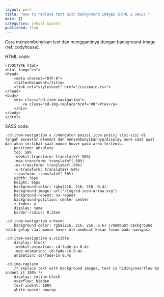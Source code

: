 ```yaml
---
layout: post
title: "How to replace text with background images (HTML & SASS)."
date: {}
categories: jekyll update
published: true
---
```


Cara menyembunyikan text dan menggantinya dengan background-image 
(ref. codyhouse).

HTML code:

    <!DOCTYPE html>
    <html lang="en">
    <head>
        <meta charset="UTF-8">
        <title>Document</title>
        <link rel="stylesheet" href="/css/main.css">
    </head>
    <body>
        <div class="cd-item-navigation">
            <a class="cd-img-replace"href="#0">Prev</a>
        </div>
    </body>
    </html>

SASS code:

    .cd-item-navigation a //mengatur posisi icon posisi sisi-sisi di tengah ancestor element dan menyembunyikannya/display none saat awal dan akan terlihat saat mouse hover pada area tertentu.
        position: absolute
        top: 50%
        -webkit-transform: translateY(-50%)
        -moz-transform: translateY(-50%)
        -ms-transform: translateY(-50%)
        -o-transform: translateY(-50%)
        transform: translateY(-50%)
        width: 36px
        height: 66px
        background-color: rgba(216, 216, 216, 0.4)
        background-image: url("/img/cd-icon-arrow.svg")
        background-repeat: no-repeat
        background-position: center center
        z-index: 4
        display: none
        border-radius: 0.25em

    .cd-item-navigation a:hover
        background-color: rgba(216, 216, 216, 0.6) //membuat background lebih gelap saat mouse hover utk membuat kesan focus pada navigasi

    .cd-item-navigation a.visible
        display: block
        -webkit-animation: cd-fade-in 0.4s
        -moz-animation: cd-fade-in 0.4s
        animation: cd-fade-in 0.4s

    .cd-img-replace 
        /* replace text with background images, text is hiding/overflow by indent it 100% */
        display: inline-block
        overflow: hidden
        text-indent: 100%
        white-space: nowrap

[jekyll]:      http://jekyllrb.com
[jekyll-gh]:   https://github.com/jekyll/jekyll
[jekyll-help]: https://github.com/jekyll/jekyll-help
